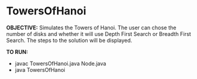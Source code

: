 TowersOfHanoi
=============

__OBJECTIVE:__ Simulates the Towers of Hanoi. The user can chose the number of disks and whether it will use 
Depth First Search or Breadth First Search.  The steps to the solution will be displayed.

__TO RUN:__

* javac TowersOfHanoi.java Node.java
* java TowersOfHanoi
